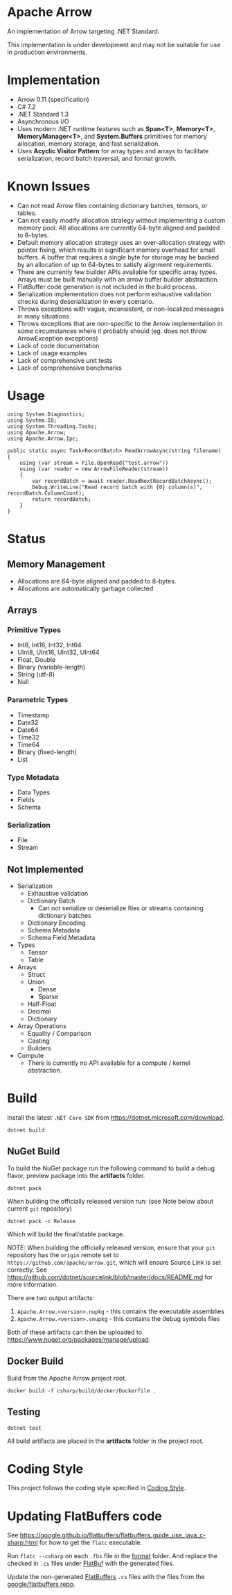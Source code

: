 <!---
  Licensed to the Apache Software Foundation (ASF) under one
  or more contributor license agreements.  See the NOTICE file
  distributed with this work for additional information
  regarding copyright ownership.  The ASF licenses this file
  to you under the Apache License, Version 2.0 (the
  "License"); you may not use this file except in compliance
  with the License.  You may obtain a copy of the License at

    http://www.apache.org/licenses/LICENSE-2.0

  Unless required by applicable law or agreed to in writing,
  software distributed under the License is distributed on an
  "AS IS" BASIS, WITHOUT WARRANTIES OR CONDITIONS OF ANY
  KIND, either express or implied.  See the License for the
  specific language governing permissions and limitations
  under the License.
-->

# Apache Arrow

An implementation of Arrow targeting .NET Standard.

This implementation is under development and may not be suitable for use in production environments.

# Implementation

- Arrow 0.11 (specification)
- C# 7.2
- .NET Standard 1.3
- Asynchronous I/O
- Uses modern .NET runtime features such as **Span&lt;T&gt;**, **Memory&lt;T&gt;**, **MemoryManager&lt;T&gt;**, and **System.Buffers** primitives for memory allocation, memory storage, and fast serialization.
- Uses **Acyclic Visitor Pattern** for array types and arrays to facilitate serialization, record batch traversal, and format growth.

# Known Issues

- Can not read Arrow files containing dictionary batches, tensors, or tables.
- Can not easily modify allocation strategy without implementing a custom memory pool. All allocations are currently 64-byte aligned and padded to 8-bytes.
- Default memory allocation strategy uses an over-allocation strategy with pointer fixing, which results in significant memory overhead for small buffers. A buffer that requires a single byte for storage may be backed by an allocation of up to 64-bytes to satisfy alignment requirements.
- There are currently few builder APIs available for specific array types. Arrays must be built manually with an arrow buffer builder abstraction.
- FlatBuffer code generation is not included in the build process.
- Serialization implementation does not perform exhaustive validation checks during deserialization in every scenario.
- Throws exceptions with vague, inconsistent, or non-localized messages in many situations
- Throws exceptions that are non-specific to the Arrow implementation in some circumstances where it probably should (eg. does not throw ArrowException exceptions)
- Lack of code documentation
- Lack of usage examples
- Lack of comprehensive unit tests
- Lack of comprehensive benchmarks

# Usage

	using System.Diagnostics;
	using System.IO;
	using System.Threading.Tasks;
	using Apache.Arrow;
	using Apache.Arrow.Ipc;

    public static async Task<RecordBatch> ReadArrowAsync(string filename)
    {
        using (var stream = File.OpenRead("test.arrow"))
        using (var reader = new ArrowFileReader(stream))
        {
            var recordBatch = await reader.ReadNextRecordBatchAsync();
            Debug.WriteLine("Read record batch with {0} column(s)", recordBatch.ColumnCount);
            return recordBatch;
        }
    }


# Status

## Memory Management

- Allocations are 64-byte aligned and padded to 8-bytes.
- Allocations are automatically garbage collected

## Arrays

### Primitive Types

- Int8, Int16, Int32, Int64
- UInt8, UInt16, UInt32, UInt64
- Float, Double
- Binary (variable-length)
- String (utf-8)
- Null

### Parametric Types

- Timestamp
- Date32
- Date64
- Time32
- Time64
- Binary (fixed-length)
- List

### Type Metadata

- Data Types
- Fields
- Schema

### Serialization

- File
- Stream

## Not Implemented

- Serialization
    - Exhaustive validation
    - Dictionary Batch
        - Can not serialize or deserialize files or streams containing dictionary batches
    - Dictionary Encoding
	- Schema Metadata
	- Schema Field Metadata
- Types
    - Tensor
    - Table
- Arrays
    - Struct
    - Union
        - Dense
        - Sparse
    - Half-Float
    - Decimal
    - Dictionary
- Array Operations
	- Equality / Comparison
	- Casting
	- Builders
- Compute
    - There is currently no API available for a compute / kernel abstraction.

# Build

Install the latest `.NET Core SDK` from https://dotnet.microsoft.com/download.

    dotnet build

## NuGet Build

To build the NuGet package run the following command to build a debug flavor, preview package into the **artifacts** folder.

    dotnet pack

When building the officially released version run: (see Note below about current `git` repository)

    dotnet pack -c Release

Which will build the final/stable package.

NOTE: When building the officially released version, ensure that your `git` repository has the `origin` remote set to `https://github.com/apache/arrow.git`, which will ensure Source Link is set correctly. See https://github.com/dotnet/sourcelink/blob/master/docs/README.md for more information.

There are two output artifacts:
1. `Apache.Arrow.<version>.nupkg` - this contains the executable assemblies
2. `Apache.Arrow.<version>.snupkg` - this contains the debug symbols files

Both of these artifacts can then be uploaded to https://www.nuget.org/packages/manage/upload.

## Docker Build

Build from the Apache Arrow project root.

    docker build -f csharp/build/docker/Dockerfile .

## Testing

	dotnet test

All build artifacts are placed in the **artifacts** folder in the project root.

# Coding Style

This project follows the coding style specified in [Coding Style](https://github.com/dotnet/runtime/blob/master/docs/coding-guidelines/coding-style.md).

# Updating FlatBuffers code

See https://google.github.io/flatbuffers/flatbuffers_guide_use_java_c-sharp.html for how to get the `flatc` executable.

Run `flatc --csharp` on each `.fbs` file in the [format](../format) folder. And replace the checked in `.cs` files under [FlatBuf](src/Apache.Arrow/Flatbuf) with the generated files.

Update the non-generated [FlatBuffers](src/Apache.Arrow/Flatbuf/FlatBuffers) `.cs` files with the files from the [google/flatbuffers repo](https://github.com/google/flatbuffers/tree/master/net/FlatBuffers).
